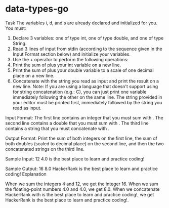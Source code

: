 # data-types-go

Task
The variables i, d, and s are already declared and initialized for you. You must:

1. Declare 3 variables: one of type int, one of type double, and one of type String.
2. Read 3 lines of input from stdin (according to the sequence given in the Input Format section below) and initialize your  variables.
3. Use the + operator to perform the following operations:
  1. Print the sum of  plus your int variable on a new line.
  2. Print the sum of  plus your double variable to a scale of one decimal place on a new line.
  3. Concatenate  with the string you read as input and print the result on a new line.
Note: If you are using a language that doesn't support using  for string concatenation (e.g.: C), you can just print one variable immediately following the other on the same line. The string provided in your editor must be printed first, immediately followed by the string you read as input.

Input Format:
The first line contains an integer that you must sum with .
The second line contains a double that you must sum with .
The third line contains a string that you must concatenate with .

Output Format:
Print the sum of both integers on the first line, the sum of both doubles (scaled to  decimal place) on the second line, and then the two concatenated strings on the third line.

Sample Input:
12
4.0
is the best place to learn and practice coding!

Sample Output:
16
8.0
HackerRank is the best place to learn and practice coding!
Explanation

When we sum the integers 4 and 12, we get the integer 16.
When we sum the floating-point numbers 4.0 and 4.0, we get 8.0.
When we concatenate HackerRank with is the best place to learn and practice coding!, we get HackerRank is the best place to learn and practice coding!.
